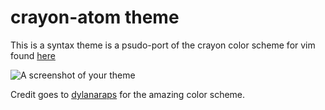 # crayon-atom theme

This is a syntax theme is a psudo-port of the crayon color scheme for vim found [here](https://github.com/dylanaraps/crayon)

![A screenshot of your theme](https://f.cloud.github.com/assets/69169/2289498/4c3cb0ec-a009-11e3-8dbd-077ee11741e5.gif)

Credit goes to [dylanaraps](https://github.com/dylanaraps) for the amazing color scheme.

